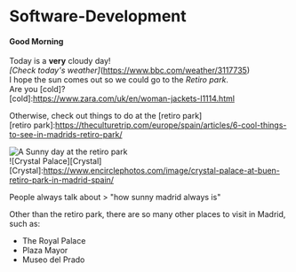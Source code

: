 # Software-Development
#### Good Morning  
Today is a **very** cloudy day!  
_[Check today's weather]_(https://www.bbc.com/weather/3117735)  
I hope the sun comes out so we could go to the _Retiro park_.  
Are you [cold]?  
[cold]:https://www.zara.com/uk/en/woman-jackets-l1114.html  
>
Otherwise, check out things to do at the [retiro park]   
[retiro park]:https://theculturetrip.com/europe/spain/articles/6-cool-things-to-see-in-madrids-retiro-park/  
>
![A Sunny day at the retiro park](http://es.fanpop.com/clubs/madrid/images/6284833/title/madrid-retiro-park-photo)  
![Crystal Palace][Crystal]  
[Crystal]:https://www.encirclephotos.com/image/crystal-palace-at-buen-retiro-park-in-madrid-spain/  
>
People always talk about > "how sunny madrid always is"  
>
Other than the retiro park, there are so many other places to visit in Madrid, such as:  
 * The Royal Palace
 * Plaza Mayor
 * Museo del Prado
